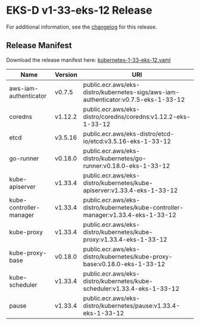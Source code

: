 # EKS-D v1-33-eks-12 Release

For additional information, see the [changelog](CHANGELOG-v1-33-eks-12.md) for this release.

## Release Manifest

Download the release manifest here: [kubernetes-1-33-eks-12.yaml](https://distro.eks.amazonaws.com/kubernetes-1-33/kubernetes-1-33-eks-12.yaml)

| Name | Version | URI |
|------|---------|-----|
| aws-iam-authenticator | v0.7.5 | public.ecr.aws/eks-distro/kubernetes-sigs/aws-iam-authenticator:v0.7.5-eks-1-33-12 |
| coredns | v1.12.2 | public.ecr.aws/eks-distro/coredns/coredns:v1.12.2-eks-1-33-12 |
| etcd | v3.5.16 | public.ecr.aws/eks-distro/etcd-io/etcd:v3.5.16-eks-1-33-12 |
| go-runner | v0.18.0 | public.ecr.aws/eks-distro/kubernetes/go-runner:v0.18.0-eks-1-33-12 |
| kube-apiserver | v1.33.4 | public.ecr.aws/eks-distro/kubernetes/kube-apiserver:v1.33.4-eks-1-33-12 |
| kube-controller-manager | v1.33.4 | public.ecr.aws/eks-distro/kubernetes/kube-controller-manager:v1.33.4-eks-1-33-12 |
| kube-proxy | v1.33.4 | public.ecr.aws/eks-distro/kubernetes/kube-proxy:v1.33.4-eks-1-33-12 |
| kube-proxy-base | v0.18.0 | public.ecr.aws/eks-distro/kubernetes/kube-proxy-base:v0.18.0-eks-1-33-12 |
| kube-scheduler | v1.33.4 | public.ecr.aws/eks-distro/kubernetes/kube-scheduler:v1.33.4-eks-1-33-12 |
| pause | v1.33.4 | public.ecr.aws/eks-distro/kubernetes/pause:v1.33.4-eks-1-33-12 |
